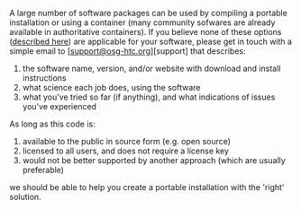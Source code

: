 [title]: - "Request Help with Your Software"

A large number of software packages can be used by compiling a portable installation or using a container 
(many community sofwares are already available in authoritative containers).  If you believe none of
these options ([described here](5000634395)) are applicable for your software, please get in touch with a simple email to
[support@osg-htc.org][support] that describes:
1. the software name, version, and/or website with download and install instructions
2. what science each job does, using the software
3. what you've tried so far (if anything), and what indications of issues you've experienced

As long as this code is:

1. available to the public in source form (e.g. open source)
2. licensed to all users, and does not require a license key
3. would not be better supported by another approach (which are usually preferable)

we should be able to help you create a portable installation with the 'right' solution.
